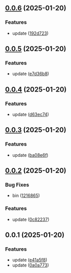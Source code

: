 ## [0.0.6](https://github.com/qq15725/yrkit/compare/v0.0.5...v0.0.6) (2025-01-20)


### Features

* update ([192d723](https://github.com/qq15725/yrkit/commit/192d7239568775e30d9cbff41badfa56d82842ca))



## [0.0.5](https://github.com/qq15725/yrkit/compare/v0.0.4...v0.0.5) (2025-01-20)


### Features

* update ([e7d36b8](https://github.com/qq15725/yrkit/commit/e7d36b81a63b49bc0fac0f3232434c5977ff9498))



## [0.0.4](https://github.com/qq15725/yrkit/compare/v0.0.3...v0.0.4) (2025-01-20)


### Features

* update ([d63ec74](https://github.com/qq15725/yrkit/commit/d63ec74e49ee691f2d8d16bd4aa3616acfa34b97))



## [0.0.3](https://github.com/qq15725/yrkit/compare/v0.0.2...v0.0.3) (2025-01-20)


### Features

* update ([ba08e6f](https://github.com/qq15725/yrkit/commit/ba08e6f7a107f6f12ecfe2d39577eced31a97819))



## [0.0.2](https://github.com/qq15725/yrkit/compare/v0.0.1...v0.0.2) (2025-01-20)


### Bug Fixes

* bin ([1216865](https://github.com/qq15725/yrkit/commit/12168653e7ce05f4a082c58ddda302824e91649d))


### Features

* update ([0c82237](https://github.com/qq15725/yrkit/commit/0c82237c465d9cfbecf8dedf7961a20943443b80))



## 0.0.1 (2025-01-20)


### Features

* update ([e41a5f8](https://github.com/qq15725/yrkit/commit/e41a5f8fe932bdab36cceaebf7faf60ed34dd4e5))
* update ([0a0a773](https://github.com/qq15725/yrkit/commit/0a0a773fc148b2bd6dc420887e4ed80455c16f3d))



